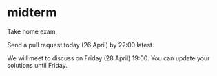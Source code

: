 # midterm
Take home exam, 

Send a pull request today (26 April) by 22:00 latest. 

We will meet to discuss on Friday (28 April) 19:00. You can update your solutions until Friday.
